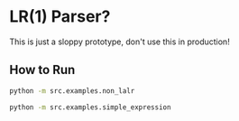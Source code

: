 # LR(1) Parser?

This is just a sloppy prototype, don't use this in production!

## How to Run

```sh
python -m src.examples.non_lalr
```

```sh
python -m src.examples.simple_expression
```
